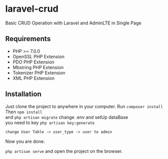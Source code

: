# laravel-crud
Basic CRUD Operation with Laravel and AdminLTE in Single Page

## Requirements 

- PHP >= 7.0.0
- OpenSSL PHP Extension
- PDO PHP Extension
- Mbstring PHP Extension
- Tokenizer PHP Extension
- XML PHP Extension

## Installation

Just clone the project to anywhere in your computer. 
Run ` composer install ` <br>
Then ` npm install ` <br>
and ` php artisan migrate `
change .env and setUp dataBase <br>
you need to key `php artisan key:generate`

`change User Table -> user_type -> user to admin`

Now you are done. 
<br>

` php artisan serve ` and open the project on the browser. 



